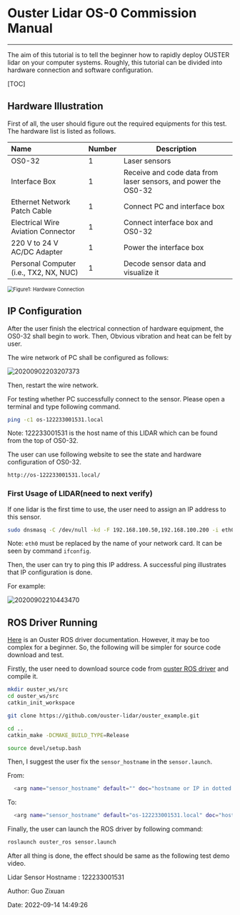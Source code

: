 # Ouster Lidar OS-0 Commission Manual

---

The aim of this tutorial is to tell the beginner how to rapidly deploy OUSTER lidar on your computer systems. Roughly, this tutorial can be divided into hardware connection and software configuration.

[TOC]

## Hardware Illustration 

First of all, the user should figure out the required equipments for this test. The hardware list is listed as follows.

| Name                                   | Number | Description                                                  |
| :------------------------------------- | :----- | ------------------------------------------------------------ |
| OS0-32                                 | 1      | Laser sensors                                                |
| Interface Box                          | 1      | Receive and code data from laser sensors, and power the OS0-32 |
| Ethernet Network Patch Cable           | 1      | Connect PC and interface box                                 |
| Electrical Wire Aviation Connector     | 1      | Connect interface box and OS0-32                             |
| 220 V to 24 V AC/DC Adapter            | 1      | Power the interface box                                      |
| Personal Computer (i.e., TX2, NX, NUC) | 1      | Decode sensor data and visualize it                          |

<img src="/run/user/1000/doc/be460002/20200902203207373.png" alt="Figure1: Hardware Connection" style="zoom:80%;" />

## IP Configuration

After the user finish the electrical connection of hardware equipment, the OS0-32 shall begin to work.  Then, Obvious vibration and heat can be felt by user. 

The wire network of PC shall be configured as follows:


![20200902203207373](https://user-images.githubusercontent.com/58619142/192510617-b66d7587-106f-4564-acfc-514b99ef4c24.png)

Then, restart the wire network.

For testing whether PC successfully connect to the sensor. Please open a terminal and type following command.

```bash
ping -c1 os-122233001531.local
```

Note: 122233001531 is the host name of this LIDAR which can be found from the top of OS0-32.

The user can use following website to see the state and hardware configuration of OS0-32.

```bash
http://os-122233001531.local/
```

### First Usage of LIDAR(need to next verify)

If one lidar is the first time to use, the user need to assign an IP address to this sensor.

```bash
sudo dnsmasq -C /dev/null -kd -F 192.168.100.50,192.168.100.200 -i eth0 --bind-dynamic
```

Note:  `eth0`  must be replaced by the name of your network card. It can be seen by command `ifconfig`.

Then, the user can try to ping this IP address. A successful ping illustrates that IP configuration is done.

For example:

![20200902210443470](https://user-images.githubusercontent.com/58619142/192510653-c31e3569-ceb7-4f5e-9261-d229ae65bbd8.png)

## ROS Driver Running

[Here](https://static.ouster.dev/sdk-docs/ros/index.html) is an Ouster ROS driver documentation. However, it may be too complex for a beginner. So, the following will be simpler for source code download and test.

 Firstly, the user need to download source code from [ouster ROS driver](https://github.com/ouster-lidar/ouster_example ) and compile it.

```bash
mkdir ouster_ws/src
cd ouster_ws/src
catkin_init_workspace

git clone https://github.com/ouster-lidar/ouster_example.git

cd ..
catkin_make -DCMAKE_BUILD_TYPE=Release

source devel/setup.bash
```

Then, I suggest the user fix the `sensor_hostname` in the `sensor.launch`. 

From:

```bash
  <arg name="sensor_hostname" default="" doc="hostname or IP in dotted decimal form of the sensor"/>
```

To:

```bash
  <arg name="sensor_hostname" default="os-122233001531.local" doc="hostname or IP in dotted decimal form of the sensor"/>
```

Finally, the user can launch the ROS driver by following command:

```bash
roslaunch ouster_ros sensor.launch
```

After all thing is done, the effect should be same as the following test demo video.  






Lidar Sensor Hostname : 122233001531

Author: Guo Zixuan

Date: 2022-09-14 14:49:26

